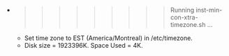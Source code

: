 * >>>>>>>>> Running inst-min-con-xtra-timezone.sh ...
  * Set time zone to EST (America/Montreal) in /etc/timezone.
  * Disk size = 1923396K. Space Used = 4K.
